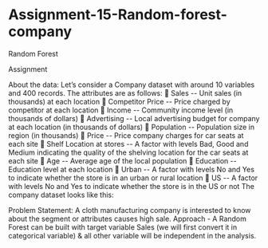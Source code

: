 # Assignment-15-Random-forest-company
Random Forest
 
Assignment


About the data: 
Let’s consider a Company dataset with around 10 variables and 400 records. 
The attributes are as follows: 
 Sales -- Unit sales (in thousands) at each location
 Competitor Price -- Price charged by competitor at each location
 Income -- Community income level (in thousands of dollars)
 Advertising -- Local advertising budget for company at each location (in thousands of dollars)
 Population -- Population size in region (in thousands)
 Price -- Price company charges for car seats at each site
 Shelf Location at stores -- A factor with levels Bad, Good and Medium indicating the quality of the shelving location for the car seats at each site
 Age -- Average age of the local population
 Education -- Education level at each location
 Urban -- A factor with levels No and Yes to indicate whether the store is in an urban or rural location
 US -- A factor with levels No and Yes to indicate whether the store is in the US or not
The company dataset looks like this: 
 
Problem Statement:
A cloth manufacturing company is interested to know about the segment or attributes causes high sale. 
Approach - A Random Forest can be built with target variable Sales (we will first convert it in categorical variable) & all other variable will be independent in the analysis.  
